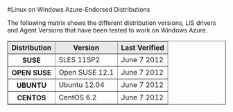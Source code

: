 <properties umbracoNaviHide="0" pageTitle="How to Create Management Certificates for Linux" metaKeywords="Windows Azure virtual machine, Azure virtual machine, certificates, management certificates" metaDescription="Learn how to create management certificates for Linux on Windows Azure." linkid="manage-linux-how-to-guide-virtual-machines" urlDisplayName="How To Guides" headerExpose="" footerExpose="" disqusComments="1" />
#Linux on Windows Azure-Endorsed Distributions

The following matrix shows the different distribution versions, LIS drivers and Agent Versions that have been tested to work on Windows Azure.

<table border="1" width="600">
  <tr bgcolor="#E9E7E7">
		<th>Distribution</th>		
	    <th>Version</th>
	    <th>Last Verified</th>
	</tr>
	<tr>
		<th> SUSE </th>
		<td> SLES 11SP2</td>
		<td>June 7 2012</td>
	</tr>
	<tr>
		<th> OPEN SUSE </th>
		<td> Open SUSE 12.1</td>
		<td>June 7 2012</td>
	</tr>
	<tr>
		<th> UBUNTU </th>
		<td> Ubuntu 12.04</td>
		<td>June 7 2012</td>
	</tr>
	<tr>
		<th> CENTOS </th>
		<td> CentOS 6.2</td>
		<td>June 7 2012</td>
	</tr>
</table>